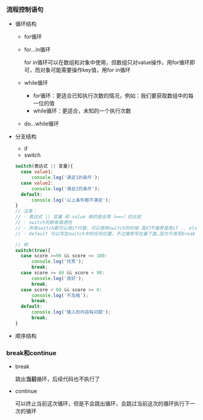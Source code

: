 ### 流程控制语句

- 循环结构

  - for循环

  - for...in循环

    for in循环可以在数组和对象中使用，但数组只对value操作，用for循环即可，而对象可能需要操作key值，用for in循环

  - while循环

    - for循环：更适合已知执行次数的情况，例如：我们要获取数组中的每一位的值
    - while循环：更适合，未知的一个执行次数

  - do...while循环

- 分支结构

  - if
  - switch

  ```javascript
  switch(表达式 || 变量){
  	case value1:
  		console.log('满足1的条件');
  	case value2:
  		console.log('满足2的条件');
  	default:
  		console.log('以上条件都不满足');
  }
  // 注意：
  // - 表达式 || 变量 和 value 做的是全等（===）的比较
  // - switch判断有穿透性
  // - 所有switch都可以用if代替，可以使用switch的时候 我们不推荐使用if .. else if..else
  // - default 可以写在switch中的任何位置，不过推荐写在最下面,因为不用写break
  ```

  ```javascript
  // 例
  switch(true){
  	case score >=90 && score <= 100:
  		console.log('优秀');
  		break;
  	case score >= 60 && score < 90:
  		console.log('良好');
  		break;
  	case score < 60 && score >= 0: 
  		console.log('不及格');
  		break;
  	default:
  		console.log('输入的内容有问题');
  		break;
  }
  ```

- 顺序结构

### break和continue

- break

  跳出**当前**循环，后续代码也不执行了

- continue 

  可以终止当前这次循环，但是不会跳出循环，会跳过当前这次的循环执行下一次的循环